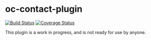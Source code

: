 # oc-contact-plugin

[![Build Status](https://travis-ci.org/scottbedard/oc-contact-plugin.svg?branch=master)](https://travis-ci.org/scottbedard/oc-contact-plugin)
[![Coverage Status](https://coveralls.io/repos/github/scottbedard/oc-contact-plugin/badge.svg?branch=master)](https://coveralls.io/github/scottbedard/oc-contact-plugin?branch=master)

This plugin is a work in progress, and is not ready for use by anyone.
